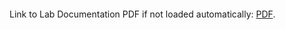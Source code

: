 <object data="https://github.com/Luna-McBride/School_Work/blob/master/Grad/CSCI-5576-High-Preformance-Scientific-Computing/Lab13/HPSC_Lab13.pdf" type="application/pdf" width="700px" height="700px">
    <embed src="https://github.com/Luna-McBride/School_Work/blob/master/Grad/CSCI-5576-High-Preformance-Scientific-Computing/Lab13/HPSC_Lab13.pdf">
        <p>Link to Lab Documentation PDF if not loaded automatically: <a href="https://github.com/Luna-McBride/School_Work/blob/master/Grad/CSCI-5576-High-Preformance-Scientific-Computing/Lab13/HPSC_Lab13.pdf"> PDF</a>.</p>
    </embed>
</object>
